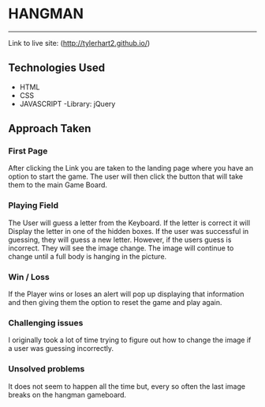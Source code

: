 # HANGMAN
-------------

Link to live site: (http://tylerhart2.github.io/)

## Technologies Used 
* HTML
* CSS
* JAVASCRIPT
  -Library: jQuery

## Approach Taken

### First Page

After clicking the Link you are taken to the landing page where you have an option to start the game. The user will then click the button that will take them to the main Game Board. 

### Playing Field 

The User will guess a letter from the Keyboard. If the letter is correct it will Display the letter in one of the hidden boxes. If the user was successful in guessing, they will guess a new letter. However, if the users guess is incorrect. They will see the image change. The image will continue to change until a full body is hanging in the picture. 

### Win / Loss

If the Player wins or loses an alert will pop up displaying that information and then giving them the option to reset the game and play again.

### Challenging issues 

I originally took a lot of time trying to figure out how to change the image if a user was guessing incorrectly. 

### Unsolved problems

It does not seem to happen all the time but, every so often the last image breaks on the hangman gameboard.







